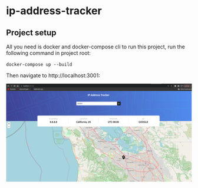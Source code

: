 # ip-address-tracker

## Project setup

All you need is docker and docker-compose cli to run this project, run the following command in project root:
```
docker-compose up --build
```

Then navigate to http://localhost:3001:

![ip-address-tracker-image](./src/assets/images/ip-address-tracker.png)

